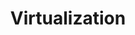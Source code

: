 ---
dtend: 2009-06-03 20:00:00 -0400
dtstart: 2009-06-03 18:00:00 -0400
location: Mid Hudson Library System Auditorium
mhvlug_url: /meetings/2009/virtualization
presenter: Maxim Shkurygin
redirect_from:
- /meetings/2009/virtualization
title: Virtualization
type: meeting
---